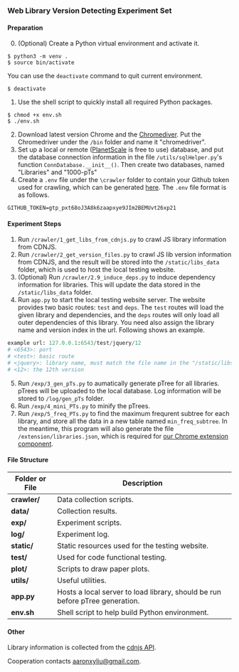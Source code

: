 ### Web Library Version Detecting Experiment Set


#### Preparation

0. (Optional) Create a Python virtual environment and activate it.
```shell
$ python3 -m venv .
$ source bin/activate
```

You can use the `deactivate` command to quit current environment.
```shell
$ deactivate
```

1. Use the shell script to quickly install all required Python packages.
```shell
$ chmod +x env.sh
$ ./env.sh
```

2. Download latest version Chrome and the [Chromediver](https://developer.chrome.com/docs/chromedriver). Put the Chromedriver under the `/bin` folder and name it "chromedriver".
3. Set up a local or remote ([PlanetScale](https://planetscale.com/) is free to use) database, and put the database connection information in the file `/utils/sqlHelper.py`'s function `ConnDatabase.__init__()`. Then create two databases, named "Libraries" and "1000-pTs"
4. Create a `.env` file under the `\crawler` folder to contain your Github token used for crawling, which can be generated [here](https://github.com/settings/tokens). The `.env` file format is as follows.
```
GITHUB_TOKEN=gtp_pxt68oJ3A8k6zaapxye9JIm2BEMUvt26xp21
```


#### Experiment Steps
1. Run `/crawler/1_get_libs_from_cdnjs.py` to crawl JS library information from CDNJS.
2. Run `/crawler/2_get_version_files.py` to crawl JS lib version information from CDNJS, and the result will be stored into the `/static/libs_data` folder, which is used to host the local testing website.
3. (Optional) Run `/crawler/2.9_induce_deps.py` to induce dependency information for libraries. This will update the data stored in the `/static/libs_data` folder.
4. Run `app.py` to start the local testing website server. The website provides two basic routes: `test` and `deps`. The `test` routes will load the given library and dependencies, and the `deps` routes will only load all outer dependencies of this library. You need also assign the library name and version index in the url. Following shows an example.
```python
example url: 127.0.0.1:6543/test/jquery/12
# <6543>: port
# <test>: basic route
# <jquery>: library name, must match the file name in the "/static/libs_data/" folder
# <12>: the 12th version
```
5. Run `/exp/3_gen_pTs.py` to aumatically generate pTree for all libraries. pTrees will be uploaded to the local database. Log information will be stored to `/log/gen_pTs` folder.
6. Run `/exp/4_mini_PTs.py` to minify the pTrees.
7. Run `/exp/5_freq_PTs.py` to find the maximum frequrent subtree for each library, and store all the data in a new table named `min_freq_subtree`. In the meantime, this program will also generate the file `/extension/libraries.json`, which is required for [our Chrome extension component](https://github.com/aaronxyliu/PTV).


#### File Structure
| Folder or File| Description|
|--|--|
| **crawler/**| Data collection scripts.|
| **data/** |   Collection results.|
| **exp/** |  Experiment scripts. |
| **log/** |   Experiment log.|
| **static/** |  Static resources used for the testing website. |
| **test/** |  Used for code functional testing. |
| **plot/** |  Scripts to draw paper plots. |
| **utils/** |  Useful utilities. |
| **app.py** |  Hosts a local server to load library, should be run before pTree generation. |
| **env.sh** |  Shell script to help build Python environment. |


#### Other

Library information is collected from the [cdnjs API](https://cdnjs.com/api).

Cooperation contacts aaronxyliu@gmail.com.

